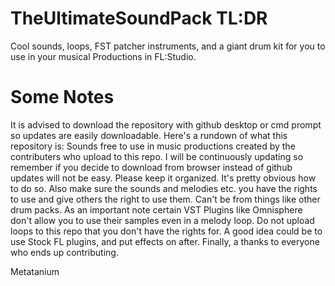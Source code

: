 # TheUltimateSoundPack TL:DR
  Cool sounds, loops, FST patcher instruments, and a giant drum kit for you to use in your musical Productions in FL:Studio.

# Some Notes
  It is advised to download the repository with github desktop or cmd prompt so updates are easily downloadable.
  Here's a rundown of what this repository is:
  Sounds free to use in music productions created by the contributers who upload to this repo.
  I will be continuously updating so remember if you decide to download from browser instead of github updates will not be easy.
  Please keep it organized. It's pretty obvious how to do so.
  Also make sure the sounds and melodies etc. you have the rights to use and give others the right to use them. Can't be from things like other drum packs.
  As an important note certain VST Plugins like Omnisphere don't allow you to use their samples even in a melody loop. Do not upload loops to this repo that you don't have the rights for.
  A good idea could be to use Stock FL plugins, and put effects on after.
  Finally, a thanks to everyone who ends up contributing.

  Metatanium
